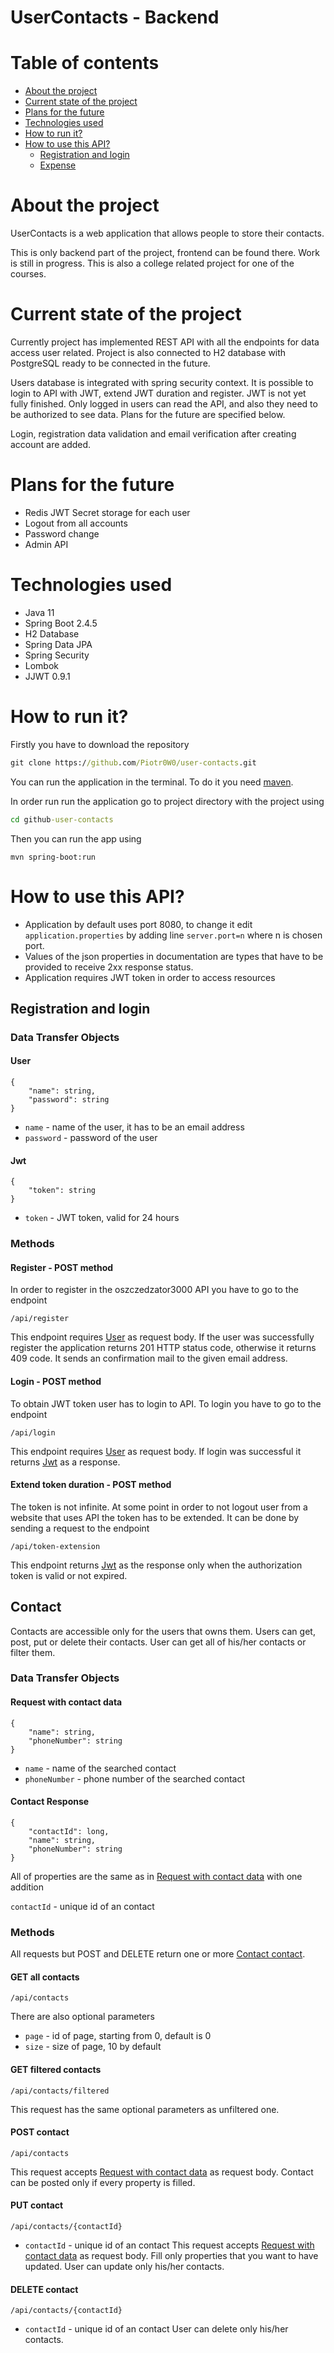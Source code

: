 # UserContacts - Backend

# Table of contents 
* [About the project](#about-the-project)
* [Current state of the project](#current-state-of-the-project)
* [Plans for the future](#plans-for-the-future)
* [Technologies used](#technologies-used)
* [How to run it?](#how-to-run-it)
* [How to use this API?](#how-to-use-this-api)
    * [Registration and login](#registration-and-login)
    * [Expense](#expense)

# About the project
UserContacts is a web application that allows people to store their contacts. 

This is only backend part of the project, frontend can be found there. Work is still in progress. This is also a college related project for one of the courses.

# Current state of the project
Currently project has implemented REST API with all the endpoints for data access user related. Project is also connected to H2 database with PostgreSQL ready to be connected in the future. 

Users database is integrated with spring security context. It is possible to login to API with JWT, extend JWT duration and register. JWT is not yet fully finished. Only logged in users can read the API, and also they need to be authorized to see data. Plans for the future are specified below.

Login, registration data validation and email verification after creating account are added. 

# Plans for the future
* Redis JWT Secret storage for each user
* Logout from all accounts
* Password change
* Admin API

# Technologies used
* Java 11
* Spring Boot 2.4.5
* H2 Database 
* Spring Data JPA
* Spring Security
* Lombok
* JJWT 0.9.1

# How to run it?

 Firstly you have to download the repository

```cmd
git clone https://github.com/Piotr0W0/user-contacts.git
 ```

You can run the application in the terminal. To do it you need [maven](https://maven.apache.org/install.html).

In order run run the application go to project directory with the project using
```cmd
cd github-user-contacts
```
Then you can run the app using 

```
mvn spring-boot:run
```
# How to use this API?

* Application by default uses port 8080, to change it edit ``application.properties`` by adding line ``server.port=n`` where n is chosen port. 
* Values of the json properties in documentation are types that have to be provided to receive 2xx response status. 
* Application requires JWT token in order to access resources


## Registration and login
### Data Transfer Objects
#### User
```
{
    "name": string,
    "password": string
}
```
* ``name`` - name of the user, it has to be an email address
* ``password`` - password of the user

#### Jwt 
```
{
    "token": string
}
```
* ``token`` - JWT token, valid for 24 hours

### Methods
#### Register - POST method
In order to register in the oszczedzator3000 API you have to go to the endpoint
```
/api/register
```
This endpoint requires [User](#user) as request body. If the user was successfully register the application returns 201 HTTP status code, otherwise it returns 409 code. It sends an confirmation mail to the given email address. 

#### Login - POST method
To obtain JWT token user has to login to API. To login you have to go to the endpoint
```
/api/login
```
This endpoint requires [User](#user) as request body. If login was successful it returns [Jwt](#jwt) as a response.

#### Extend token duration - POST method
The token is not infinite. At some point in order to not logout user from a website that uses API the token has to be extended. It can be done by sending a request to the endpoint
```
/api/token-extension
```
This endpoint returns [Jwt](#jwt) as the response only when the authorization token is valid or not expired.


## Contact
Contacts are accessible only for the users that owns them. Users can get, post, put or delete their contacts. User can get all of his/her contacts or filter them.

### Data Transfer Objects
#### Request with contact data
```
{
    "name": string,
    "phoneNumber": string
}
```
* ``name`` - name of the searched contact
* ``phoneNumber`` - phone number of the searched contact

#### Contact Response
```
{
    "contactId": long,
    "name": string,
    "phoneNumber": string
}
```
All of properties are the same as in [Request with contact data](#request-with-contact-data) with one addition

``contactId`` - unique id of an contact

### Methods

All requests but POST and DELETE return one or more [Contact contact](#contact-response).

#### GET all contacts
```
/api/contacts
```

There are also optional parameters
* ``page`` - id of page, starting from 0, default is 0
* ``size`` - size of page, 10 by default

#### GET filtered contacts
```
/api/contacts/filtered
```
This request has the same optional parameters as unfiltered one.

#### POST contact
```
/api/contacts
```
This request accepts [Request with contact data](#request-with-contact-data) as request body. Contact can be posted only if every property is filled. 

#### PUT contact
```
/api/contacts/{contactId}
```
* ``contactId`` - unique id of an contact
This request accepts [Request with contact data](#request-with-contact-data) as request body. Fill only properties that you want to have updated. User can update only his/her contacts. 

#### DELETE contact
```
/api/contacts/{contactId}
```
* ``contactId`` - unique id of an contact
User can delete only his/her contacts. 
